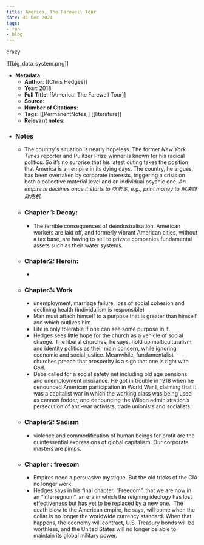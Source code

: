 ```yaml
---
title: America, The Farewell Tour
date: 31 Dec 2024
tags:
- fan
- blog
---
```

crazy

![[big_data_system.png]]

- **Metadata**:
	-   **Author**: [[Chris Hedges]]
	-   **Year**: 2018
	-   **Full Title**: [[America: The Farewell Tour]]
	-   **Source**:
	-   **Number of Citations**:
	-   **Tags**: [[PermanentNotes]] [[literature]]
	-   **Relevant notes**:
-   ### **Notes**
	- The country's situation is nearly hopeless. The former _New York Times_ reporter and Pulitzer Prize winner is known for his radical politics. So it’s no surprise that his latest outing takes the position that America is an empire in its dying days. The country, he argues, has been overtaken by corporate interests, triggering a crisis on both a collective material level and an individual psychic one. *An empire is declines once it starts to 吃老本, e.g., print money to 解决财政危机*
	- ### Chapter 1: Decay:
		- The terrible consequences of deindustralisation. American workers are laid off, and formerly vibrant American cities, without a tax base, are having to sell to private companies fundamental assets such as their water systems.
	- ### Chapter2: Heroin:
		- 
	- ### Chapter3: Work
		- unemployment, marriage failure, loss of social cohesion and declining health (individulism is responsible)
		- Man must attach himself to a purpose that is greater than himself and which outlives him. 
		- Life is only tolerable if one can see some purpose in it.
		- Hedges sees little hope for the church as a vehicle of social change. The liberal churches, he says, hold up multiculturalism and identity politics as their main concern, while ignoring economic and social justice. Meanwhile, fundamentalist churches preach that prosperity is a sign that one is right with God.
		- Debs called for a social safety net including old age pensions and unemployment insurance. He got in trouble in 1918 when he denounced American participation in World War I, claiming that it was a capitalist war in which the working class was being used as cannon fodder, and denouncing the Wilson administration’s persecution of anti-war activists, trade unionists and socialists.
	- ### Chapter2: Sadism
		- violence and commodification of human beings for profit are the quintessential expressions of global capitalism. Our corporate masters are pimps.
	- ### Chapter : freesom
		- Empires need a persuasive mystique. But the old tricks of the CIA no longer work.
		- Hedges says in his final chapter, “Freedom”, that we are now in an “interregnum”, an era in which the reigning ideology has lost effectiveness but has yet to be replaced by a new one.  The death blow to the American empire, he says, will come when the dollar is no longer the worldwide currency standard. When that happens, the economy will contract, U.S. Treasury bonds will be worthless, and the United States will no longer be able to maintain its global military power.
 